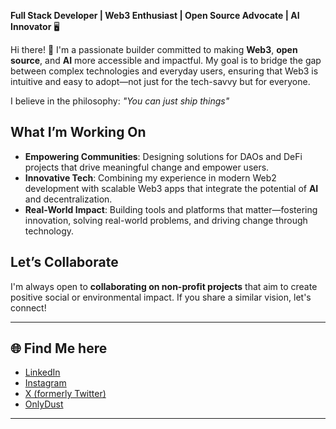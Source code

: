 **Full Stack Developer | Web3 Enthusiast | Open Source Advocate | AI Innovator** 🖥️

Hi there! 👋 I'm a passionate builder committed to making **Web3**, **open source**, and **AI** more accessible and impactful. My goal is to bridge the gap between complex technologies and everyday users, ensuring that Web3 is intuitive and easy to adopt—not just for the tech-savvy but for everyone.

I believe in the philosophy: _"You can just ship things"_

## What I’m Working On
- **Empowering Communities**: Designing solutions for DAOs and DeFi projects that drive meaningful change and empower users.
- **Innovative Tech**: Combining my experience in modern Web2 development with scalable Web3 apps that integrate the potential of **AI** and decentralization.
- **Real-World Impact**: Building tools and platforms that matter—fostering innovation, solving real-world problems, and driving change through technology.

## Let’s Collaborate
I'm always open to **collaborating on non-profit projects** that aim to create positive social or environmental impact. If you share a similar vision, let's connect!

---

## 🌐 Find Me here
- [LinkedIn](https://www.linkedin.com/in/brandonfdez18)
- [Instagram](https://www.instagram.com/andrey_fdez/)
- [X (formerly Twitter)](https://twitter.com/branfdez_18)
- [OnlyDust](https://app.onlydust.com/u/Bran18)

---
